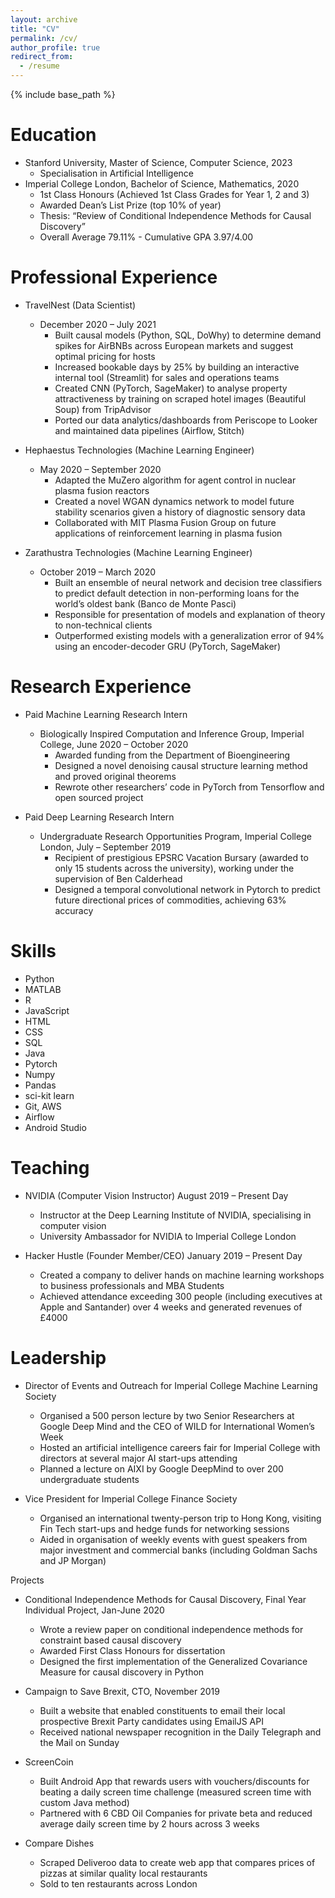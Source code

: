 ```yaml
---
layout: archive
title: "CV"
permalink: /cv/
author_profile: true
redirect_from:
  - /resume
---
```


{% include base_path %}

Education
======

* Stanford University, Master of Science, Computer Science, 2023
  * Specialisation in Artificial Intelligence 
* Imperial College London, Bachelor of Science, Mathematics, 2020
  * 1st Class Honours (Achieved 1st Class Grades for Year 1, 2 and 3)
  * Awarded Dean’s List Prize (top 10% of year)
  * Thesis: “Review of Conditional Independence Methods for Causal Discovery” 
  * Overall Average 79.11% - Cumulative GPA 3.97/4.00 


Professional Experience
======

* TravelNest (Data Scientist)
  * December 2020 – July 2021
    * Built causal models (Python, SQL, DoWhy) to determine demand spikes for AirBNBs across European markets and suggest optimal pricing for hosts
    * Increased bookable days by 25% by building an interactive internal tool (Streamlit) for sales and operations teams
    * Created CNN (PyTorch, SageMaker) to analyse property attractiveness by training on scraped hotel images (Beautiful Soup) from TripAdvisor
    * Ported our data analytics/dashboards from Periscope to Looker and maintained data pipelines (Airflow, Stitch)

* Hephaestus Technologies (Machine Learning Engineer)
  * May 2020 – September 2020
    * Adapted the MuZero algorithm for agent control in nuclear plasma fusion reactors 
    * Created a novel WGAN dynamics network to model future stability scenarios given a history of diagnostic sensory data
    * Collaborated with MIT Plasma Fusion Group on future applications of reinforcement learning in plasma fusion

* Zarathustra Technologies (Machine Learning Engineer)
  * October 2019 – March 2020
    * Built an ensemble of neural network and decision tree classifiers to predict default detection in non-performing loans for the world’s oldest bank (Banco de Monte Pasci)
    * Responsible for presentation of models and explanation of theory to non-technical clients
    * Outperformed existing models with a generalization error of 94% using an encoder-decoder GRU (PyTorch, SageMaker)

Research Experience
======

* Paid Machine Learning Research Intern 
  * Biologically Inspired Computation and Inference Group, Imperial College, June 2020 – October 2020
    * Awarded funding from the Department of Bioengineering 
    * Designed a novel denoising causal structure learning method and proved original theorems 
    * Rewrote other researchers’ code in PyTorch from Tensorflow and open sourced project 

* Paid Deep Learning Research Intern  
  * Undergraduate Research Opportunities Program, Imperial College London, July – September 2019 
    * Recipient of prestigious EPSRC Vacation Bursary (awarded to only 15 students across the university), working under the supervision of Ben Calderhead
    * Designed a temporal convolutional network in Pytorch to predict future directional prices of commodities, achieving 63% accuracy
  
Skills
======

* Python
* MATLAB
* R
* JavaScript
* HTML
* CSS
* SQL
* Java
* Pytorch
* Numpy
* Pandas
* sci-kit learn
* Git, AWS
* Airflow
* Android Studio

 
Teaching
======

* NVIDIA (Computer Vision Instructor) August 2019 – Present Day
  * Instructor at the Deep Learning Institute of NVIDIA, specialising in computer vision 
  * University Ambassador for NVIDIA to Imperial College London 

* Hacker Hustle (Founder Member/CEO) January 2019 – Present Day
  * Created a company to deliver hands on machine learning workshops to business professionals and MBA Students
  * Achieved attendance exceeding 300 people (including executives at Apple and Santander) over 4 weeks and generated revenues of £4000

Leadership
======

* Director of Events and Outreach for Imperial College Machine Learning Society
  * Organised a 500 person lecture by two Senior Researchers at Google Deep Mind and the CEO of WILD for International Women’s Week
  * Hosted an artificial intelligence careers fair for Imperial College with directors at several major AI start-ups attending 
  * Planned a lecture on AIXI by Google DeepMind to over 200 undergraduate students

* Vice President for Imperial College Finance Society
  * Organised an international twenty-person trip to Hong Kong, visiting Fin Tech start-ups and hedge funds for networking sessions 
  * Aided in organisation of weekly events with guest speakers from major investment and commercial banks (including Goldman Sachs and JP Morgan)

Projects

* Conditional Independence Methods for Causal Discovery, Final Year Individual Project, Jan-June 2020
  * Wrote a review paper on conditional independence methods for constraint based causal discovery 
  * Awarded First Class Honours for dissertation
  * Designed the first implementation of the Generalized Covariance Measure for causal discovery in Python  

* Campaign to Save Brexit, CTO, November 2019
  * Built a website that enabled constituents to email their local prospective Brexit Party candidates using EmailJS API
  * Received national newspaper recognition in the Daily Telegraph and the Mail on Sunday   

* ScreenCoin
  * Built Android App that rewards users with vouchers/discounts for beating a daily screen time challenge (measured screen time with custom Java method)
  * Partnered with 6 CBD Oil Companies for private beta and reduced average daily screen time by 2 hours across 3 weeks

* Compare Dishes
  * Scraped Deliveroo data to create web app that compares prices of pizzas at similar quality local restaurants 
  * Sold to ten restaurants across London 
